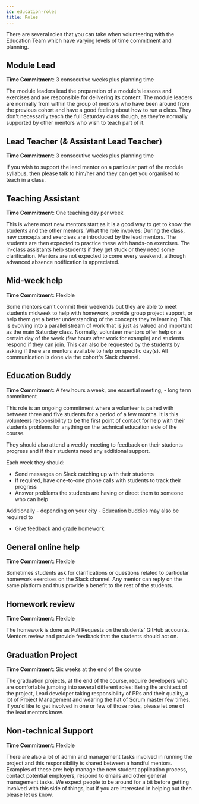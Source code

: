 ```yaml
---
id: education-roles
title: Roles
---
```


There are several roles that you can take when volunteering with the Education Team which have varying levels of time commitment and planning.

## Module Lead

**Time Commitment**: 3 consecutive weeks plus planning time

The module leaders lead the preparation of a module's lessons and exercises and are responsible for delivering its content.
The module leaders are normally from within the group of mentors who have been around from the previous cohort and have a good feeling about how to run a class.
They don't necessarily teach the full Saturday class though, as they're normally supported by other mentors who wish to teach part of it.

## Lead Teacher (& Assistant Lead Teacher)

**Time Commitment**: 3 consecutive weeks plus planning time

If you wish to support the lead mentor on a particular part of the module syllabus, then please talk to him/her and they can get you organised to teach in a class.

## Teaching Assistant

**Time Commitment**: One teaching day per week

This is where most new mentors start as it is a good way to get to know the students and the other mentors.
What the role involves: During the class, new concepts and exercises are introduced by the lead mentors. The students are then expected to practice these with hands-on exercises. The in-class assistants help students if they get stuck or they need some clarification.
Mentors are not expected to come every weekend, although advanced absence notification is appreciated.

## Mid-week help

**Time Commitment**: Flexible

Some mentors can't commit their weekends but they are able to meet students midweek to help with homework, provide group project support, or help them get a better understanding of the concepts they're learning. This is evolving into a parallel stream of work that is just as valued and important as the main Saturday class.
Normally, volunteer mentors offer help on a certain day of the week (few hours after work for example) and students respond if they can join.
This can also be requested by the students by asking if there are mentors available to help on specific day(s).
All communication is done via the cohort's Slack channel.

## Education Buddy

**Time Commitment**: A few hours a week, one essential meeting, - long term commitment

This role is an ongoing commitment where a volunteer is paired with between three and five students for a period of a few months. It is this volunteers responsibility to be the first point of contact for help with their students problems for anything on the technical education side of the course.

They should also attend a weekly meeting to feedback on their students progress and if their students need any additional support.

Each week they should:

- Send messages on Slack catching up with their students
- If required, have one-to-one phone calls with students to track their progress
- Answer problems the students are having or direct them to someone who can help

Additionally - depending on your city - Education buddies may also be required to

- Give feedback and grade homework

## General online help

**Time Commitment**: Flexible

Sometimes students ask for clarifications or questions related to particular homework exercises on the Slack channel. Any mentor can reply on the same platform and thus provide a benefit to the rest of the students.

## Homework review

**Time Commitment**: Flexible

The homework is done as Pull Requests on the students' GitHub accounts. Mentors review and provide feedback that the students should act on.

## Graduation Project

**Time Commitment**: Six weeks at the end of the course

The graduation projects, at the end of the course, require developers who are comfortable jumping into several different roles: Being the architect of the project, Lead developer taking responsibility of PRs and their quality, a lot of Project Management and wearing the hat of Scrum master few times. If you'd like to get involved in one or few of those roles, please let one of the lead mentors know.

## Non-technical Support

**Time Commitment**: Flexible

There are also a lot of admin and management tasks involved in running the project and this responsibility is shared between a handful mentors. Examples of these are: help manage the new student application process, contact potential employers, respond to emails and other general management tasks.
We expect people to be around for a bit before getting involved with this side of things, but if you are interested in helping out then please let us know.
